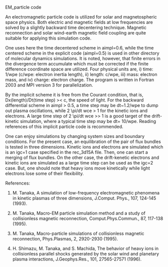 EM_particle code

An electromagnetic particle code is utilized for solar and magnetospheric 
space physics. Both electric and magnetic fields at low frequencies 
are solved by a slightly backward time decentering technique. 
Magnetic reconnection and solar wind-earth magnetic field coupling 
are quite suitable for applying this simulation code.

One uses here the time decentered scheme in aimpl=0.6, while the 
time centered scheme in the explicit code (aimpl=0.5) is used in 
other directory of molecular dynamics simulations. 
It is noted, however, that finite errors in the divergence term accumulate 
which must be corrected if the finite difference coordinate space are utilized. 
Four physical units are, i) time: 1/wpe (c/wpe: electron inertia length), 
ii) length: c/wpe, iii) mass: electron mass, and iv) charge: electron charge. 
The program is written in Fortran 2003 and MPI version 3 for parallelization.

By the implicit scheme it is free from the Courant condition, that is, 
Dx(length)/Dt(time step) >< c, the speed of light. 
For the backward differential scheme in aimpl > 0.5, a time step may be 
dt~1.2/wpe to dump out plasma oscillations, while 2 \pi/dt wce > 1 
for the kinetic ions and electrons. 
A large time step of 2 \pi/dt wce >> 1 is a good target of the drift-kinetic 
simulation, where a typical time step may be dt= 10/wpe. 
Reading references of this implicit particle code is recommended.

One can enjoy simulations by changing system sizes and boundary conditions. 
For the present case, an equilibration of the pair of flux bundles is tested in 
three dimensions. Kinetic ions and electrons are simulated which is 
an igc=1 case specified in the rec_3d15A file. Then, one can start a merging of
flux bundles. 
On the other case, the drift-kenetic electrons and kinetic ions are simulated
as a large time step can be used as the igc=2 case. 
But, one should note that heavy ions move kinetically while light electrons 
lose some of their flexibility.


References:

1. M. Tanaka, A simulation of low-frequency electromagnetic phenomena in kinetic plasmas of three dimensions, J.Comput. Phys., 107, 124-145 (1993).

2. M. Tanaka, Macro-EM particle simulation method and a study of collisionless magnetic reconnection, Comput.Phys.Commun., 87, 117-138 (1995).

3. M. Tanaka, Macro-particle simulations of collisionless magnetic reconnection, Phys.Plasmas, 2, 2920-2930 (1995).

4. H. Shimazu, M. Tanaka, and S. Machida, The behavior of heavy ions in collisionless parallel shocks generated by the solar wind and planetary plasma interactions, J.Geophys.Res., 101, 27565-27571 (1996).


